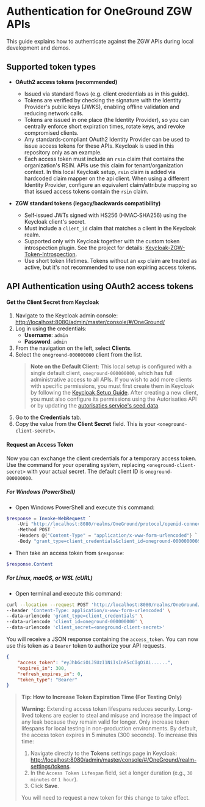 # Authentication for OneGround ZGW APIs

This guide explains how to authenticate against the ZGW APIs during local development and demos.

## Supported token types

- **OAuth2 access tokens (recommended)**
  - Issued via standard flows (e.g. client credentials as in this guide).
  - Tokens are verified by checking the signature with the Identity Provider's public keys (JWKS), enabling offline validation and reducing network calls.
  - Tokens are issued in one place (the Identity Provider), so you can centrally enforce short expiration times, rotate keys, and revoke compromised clients.
  - Any standards‑compliant OAuth2 Identity Provider can be used to issue access tokens for these APIs. Keycloak is used in this repository only as an example.
  - Each access token must include an `rsin` claim that contains the organization's RSIN. APIs use this claim for tenant/organization context. In this local Keycloak setup, `rsin` claim is added via hardcoded claim mapper on the api client. When using a different Identity Provider, configure an equivalent claim/attribute mapping so that issued access tokens contain the `rsin` claim.

- **ZGW standard tokens (legacy/backwards compatibility)**
  - Self‑issued JWTs signed with HS256 (HMAC‑SHA256) using the Keycloak client's secret.
  - Must include a `client_id` claim that matches a client in the Keycloak realm.
  - Supported only with Keycloak together with the custom token introspection plugin. See the project for details: [Keycloak-ZGW-Token-Introspection](https://github.com/OneGround/Keycloak-ZGW-Token-Introspection).
  - Use short token lifetimes. Tokens without an `exp` claim are treated as active, but it's not recommended to use non expiring access tokens.

## API Authentication using OAuth2 access tokens

#### Get the Client Secret from Keycloak

1. Navigate to the Keycloak admin console: [http://localhost:8080/admin/master/console/#/OneGround/](http://localhost:8080/admin/master/console/#/OneGround/)
2. Log in using the credentials:
   - **Username**: `admin`
   - **Password**: `admin`
3. From the navigation on the left, select **Clients**.
4. Select the `oneground-000000000` client from the list.
   > **Note on the Default Client:** This local setup is configured with a single default client, `oneground-000000000`, which has full administrative access to all APIs. If you wish to add more clients with specific permissions, you must first create them in Keycloak by following the [Keycloak Setup Guide](./localdev/keycloak/KeycloakSetup/README.md). After creating a new client, you must also configure its permissions using the Autorisaties API or by updating the [autorisaties service's seed data](./localdev/oneground-services-data/ac-data/applicaties.json).
5. Go to the **Credentials** tab.
6. Copy the value from the **Client Secret** field. This is your `<oneground-client-secret>`.

#### Request an Access Token

Now you can exchange the client credentials for a temporary access token. Use the command for your operating system, replacing `<oneground-client-secret>` with your actual secret. The default client ID is `oneground-000000000`.

##### For Windows (PowerShell)

- Open Windows PowerShell and execute this command:

```powershell
$response = Invoke-WebRequest `
    -Uri "http://localhost:8080/realms/OneGround/protocol/openid-connect/token" `
    -Method POST `
    -Headers @{"Content-Type" = "application/x-www-form-urlencoded"} `
    -Body "grant_type=client_credentials&client_id=oneground-000000000&client_secret=<oneground-client-secret>"
```

- Then take an access token from `$response`:

```powershell
$response.Content
```

##### For Linux, macOS, or WSL (cURL)

- Open terminal and execute this command:

```bash
curl --location --request POST 'http://localhost:8080/realms/OneGround/protocol/openid-connect/token' \
--header 'Content-Type: application/x-www-form-urlencoded' \
--data-urlencode 'grant_type=client_credentials' \
--data-urlencode 'client_id=oneground-000000000' \
--data-urlencode 'client_secret=<oneground-client-secret>'
```

You will receive a JSON response containing the `access_token`. You can now use this token as a `Bearer` token to authorize your API requests.

```json
{
    "access_token": "eyJhbGciOiJSUzI1NiIsInR5cCIgOiAi......",
    "expires_in": 300,
    "refresh_expires_in": 0,
    "token_type": "Bearer"
}
```

> **Tip: How to Increase Token Expiration Time (For Testing Only)**
>
> **Warning:** Extending access token lifespans reduces security. Long-lived tokens are easier to steal and misuse and increase the impact of any leak because they remain valid for longer. Only increase token lifespans for local testing in non-production environments.
> By default, the access token expires in 5 minutes (300 seconds). To increase this time:
>
> 1. Navigate directly to the **Tokens** settings page in Keycloak: [http://localhost:8080/admin/master/console/#/OneGround/realm-settings/tokens](http://localhost:8080/admin/master/console/#/OneGround/realm-settings/tokens).
> 2. In the `Access Token Lifespan` field, set a longer duration (e.g., `30 minutes` or `1 hour`).
> 3. Click **Save**.
>
> You will need to request a new token for this change to take effect.